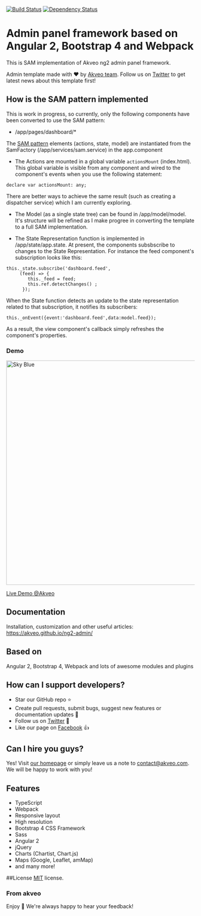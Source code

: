 [![Build Status](https://travis-ci.org/akveo/ng2-admin.svg?branch=master)](https://travis-ci.org/akveo/ng2-admin)
[![Dependency Status](https://david-dm.org/akveo/ng2-admin.svg)](https://david-dm.org/akveo/ng2-admin)

# Admin panel framework based on Angular 2, Bootstrap 4 and Webpack

This is SAM implementation of Akveo ng2 admin panel framework.

Admin template made with :heart:  by [Akveo team](http://akveo.com/). Follow us on [Twitter](https://twitter.com/akveo_inc) to get latest news about this template first!

## How is the SAM pattern implemented

This is work in progress, so currently, only the following components have been converted to use the SAM pattern:
* /app/pages/dashboard/*


The [SAM pattern](http://sam.js.org) elements (actions, state, model) are instantiated from the SamFactory (/app/services/sam.service) in the app.component

* The Actions are mounted in a global variable `actionsMount` (index.html). This global variable is visible from any component and wired to the component's events when you use the following statement:
```
declare var actionsMount: any;
```

There are better ways to achieve the same result (such as creating a dispatcher service) which I am currently exploring.

* The Model (as a single state tree) can be found in /app/model/model. It's structure will be refined as I make progree in converting the template to a full SAM implementation.

* The State Representation function is implemented in /app/state/app.state. At present, the components subsbscribe to changes to the State Representation. For instance the feed component's subscription looks like this:
```
this._state.subscribe('dashboard.feed', 
     (feed) => {
        this._feed = feed;
        this.ref.detectChanges() ;
      });
```

When the State function detects an update to the state representation related to that subscription, it notifies its subscribers:
```
this._onEvent({event:'dashboard.feed',data:model.feed});
```

As a result, the view component's callback simply refreshes the component's properties. 




### Demo

<a target="_blank" href="http://akveo.com/ng2-admin/"><img src="http://i.imgur.com/QK9AzHj.jpg" width="600" alt="Sky Blue"/></a>

<a target="_blank" href="http://akveo.com/ng2-admin/">Live Demo @Akveo</a>
 
## Documentation
Installation, customization and other useful articles: https://akveo.github.io/ng2-admin/

## Based on
Angular 2, Bootstrap 4, Webpack and lots of awesome modules and plugins

## How can I support developers?
- Star our GitHub repo :star:
- Create pull requests, submit bugs, suggest new features or documentation updates :wrench:
- Follow us on [Twitter](https://twitter.com/akveo_inc) :feet:
- Like our page on [Facebook](https://www.facebook.com/akveo/) :thumbsup:

## Can I hire you guys?
Yes!  Visit [our homepage](http://akveo.com/) or simply leave us a note to [contact@akveo.com](mailto:contact@akveo.com). We will be happy to work with you!

## Features
* TypeScript
* Webpack
* Responsive layout
* High resolution
* Bootstrap 4 CSS Framework
* Sass
* Angular 2
* jQuery
* Charts (Chartist, Chart.js)
* Maps (Google, Leaflet, amMap)
* and many more!

##License
[MIT](LICENSE.txt) license.

### From akveo

Enjoy :metal:
We're always happy to hear your feedback!

